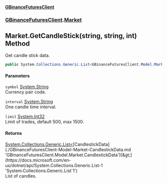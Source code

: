 #### [GBinanceFuturesClient](./index.md 'index')
### [GBinanceFuturesClient](./GBinanceFuturesClient.md 'GBinanceFuturesClient').[Market](./GBinanceFuturesClient-Market.md 'GBinanceFuturesClient.Market')
## Market.GetCandleStick(string, string, int) Method
Get candle stick data.  
```csharp
public System.Collections.Generic.List<GBinanceFuturesClient.Model.Market.CandlestickData> GetCandleStick(string symbol, string interval, int limit=500);
```
#### Parameters
<a name='GBinanceFuturesClient-Market-GetCandleStick(string_string_int)-symbol'></a>
`symbol` [System.String](https://docs.microsoft.com/en-us/dotnet/api/System.String 'System.String')  
Currency pair code.  
  
<a name='GBinanceFuturesClient-Market-GetCandleStick(string_string_int)-interval'></a>
`interval` [System.String](https://docs.microsoft.com/en-us/dotnet/api/System.String 'System.String')  
One candle time interval.  
  
<a name='GBinanceFuturesClient-Market-GetCandleStick(string_string_int)-limit'></a>
`limit` [System.Int32](https://docs.microsoft.com/en-us/dotnet/api/System.Int32 'System.Int32')  
Limit of trades, default 500, max 1500.  
  
#### Returns
[System.Collections.Generic.List&lt;](https://docs.microsoft.com/en-us/dotnet/api/System.Collections.Generic.List-1 'System.Collections.Generic.List`1')[CandlestickData](./GBinanceFuturesClient-Model-Market-CandlestickData.md 'GBinanceFuturesClient.Model.Market.CandlestickData')[&gt;](https://docs.microsoft.com/en-us/dotnet/api/System.Collections.Generic.List-1 'System.Collections.Generic.List`1')  
List of candles.  

